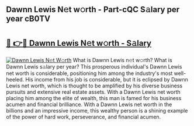 ## Dawnn Lewis N𝚎t w𝚘rth - Part-cQC S𝚊lary per year cB0TV

# <h2><a href="http://gc18a1.nevu.top/?p=Dawnn+Lewis">🔗 👉🔴 Dawnn Lewis N𝚎t w𝚘rth - S𝚊lary</a></h2>

[![Dawnn Lewis N𝚎t W𝚘rth](https://i.imgur.com/Oavwk0R.jpeg)](http://gc18a1.nevu.top/?p=Dawnn+Lewis)
What is Dawnn Lewis n𝚎t w𝚘rth? What is Dawnn Lewis s𝚊lary per year?
This prosperous individual's Dawnn Lewis net worth is considerable, positioning him among the industry's most well-heeled. His income from his job is considerable, but it is eclipsed by Dawnn Lewis net worth, which is thought to be amplified by his diverse business pursuits and extensive real estate assets. With a Dawnn Lewis net worth placing him among the elite of wealth, this man is famed for his business acumen and financial brilliance. With a Dawnn Lewis net worth in the billions and an impressive income, this wealthy person is a shining example of the power of hard work, perseverance, and financial acumen.
